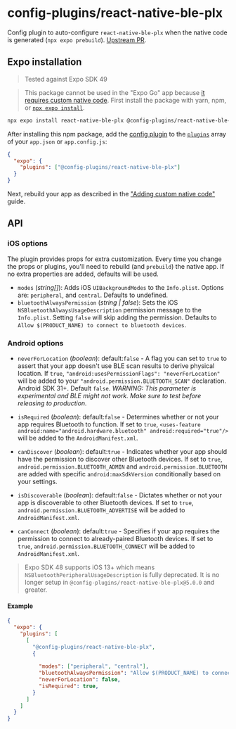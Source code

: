 # config-plugins/react-native-ble-plx

Config plugin to auto-configure `react-native-ble-plx` when the native code is generated (`npx expo prebuild`). [Upstream PR](https://github.com/Polidea/react-native-ble-plx/pull/842).

## Expo installation

> Tested against Expo SDK 49

> This package cannot be used in the "Expo Go" app because [it requires custom native code](https://docs.expo.io/workflow/customizing/).
> First install the package with yarn, npm, or [`npx expo install`](https://docs.expo.io/workflow/expo-cli/#expo-install).

```sh
npx expo install react-native-ble-plx @config-plugins/react-native-ble-plx
```

After installing this npm package, add the [config plugin](https://docs.expo.io/guides/config-plugins/) to the [`plugins`](https://docs.expo.io/versions/latest/config/app/#plugins) array of your `app.json` or `app.config.js`:

```json
{
  "expo": {
    "plugins": ["@config-plugins/react-native-ble-plx"]
  }
}
```

Next, rebuild your app as described in the ["Adding custom native code"](https://docs.expo.io/workflow/customizing/) guide.

## API

### iOS options

The plugin provides props for extra customization. Every time you change the props or plugins, you'll need to rebuild (and `prebuild`) the native app. If no extra properties are added, defaults will be used.

- `modes` (_string[]_): Adds iOS `UIBackgroundModes` to the `Info.plist`. Options are: `peripheral`, and `central`. Defaults to undefined.
- `bluetoothAlwaysPermission` (_string | false_): Sets the iOS `NSBluetoothAlwaysUsageDescription` permission message to the `Info.plist`. Setting `false` will skip adding the permission. Defaults to `Allow $(PRODUCT_NAME) to connect to bluetooth devices`.

### Android options

- `neverForLocation` (_boolean_): default:`false` - A flag you can set to `true` to assert that your app doesn't use BLE scan results to derive physical location. If `true`, `"android:usesPermissionFlags": "neverForLocation"` will be added to your `"android.permission.BLUETOOTH_SCAN"` declaration. Android SDK 31+. Default `false`. _WARNING: This parameter is experimental and BLE might not work. Make sure to test before releasing to production._

- `isRequired` (_boolean_): default:`false` - Determines whether or not your app requires Bluetooth to function. If set to `true`, `<uses-feature android:name="android.hardware.bluetooth" android:required="true"/>` will be added to the `AndroidManifest.xml`.

- `canDiscover` (_boolean_): default:`true` - Indicates whether your app should have the permission to discover other Bluetooth devices. If set to `true`, `android.permission.BLUETOOTH_ADMIN` and `android.permission.BLUETOOTH` are added with specific `android:maxSdkVersion` conditionally based on your settings.

- `isDiscoverable` (_boolean_): default:`false` - Dictates whether or not your app is discoverable to other Bluetooth devices. If set to `true`, `android.permission.BLUETOOTH_ADVERTISE` will be added to `AndroidManifest.xml`.

- `canConnect` (_boolean_): default:`true` - Specifies if your app requires the permission to connect to already-paired Bluetooth devices. If set to `true`, `android.permission.BLUETOOTH_CONNECT` will be added to `AndroidManifest.xml`.

> Expo SDK 48 supports iOS 13+ which means `NSBluetoothPeripheralUsageDescription` is fully deprecated. It is no longer setup in `@config-plugins/react-native-ble-plx@5.0.0` and greater.

#### Example

```json
{
  "expo": {
    "plugins": [
      [
        "@config-plugins/react-native-ble-plx",
        {
          
          "modes": ["peripheral", "central"],
          "bluetoothAlwaysPermission": "Allow $(PRODUCT_NAME) to connect to bluetooth devices",
          "neverForLocation": false,
          "isRequired": true,
        }
      ]
    ]
  }
}
```
